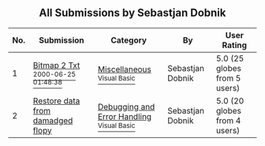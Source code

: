 ﻿<div align="center">

## All Submissions by Sebastjan Dobnik

</div>

No.  | Submission | Category | By   | User Rating
---- | ---------- | -------- | ---- | -----------
1 | [Bitmap 2 Txt<br /><sup>2000-06-25 01:48:38</sup>](https://github.com/Planet-Source-Code/sebastjan-dobnik-bitmap-2-txt__1-9223) | [Miscellaneous<br /><sup>Visual Basic</sup>](../ByCategory/miscellaneous__1-1.md) | Sebastjan Dobnik | 5.0 (25 globes from 5 users)
2 | [Restore data from damadged flopy<br />](https://github.com/Planet-Source-Code/sebastjan-dobnik-restore-data-from-damadged-flopy__1-9243) | [Debugging and Error Handling<br /><sup>Visual Basic</sup>](../ByCategory/debugging-and-error-handling__1-26.md) | Sebastjan Dobnik | 5.0 (20 globes from 4 users)
